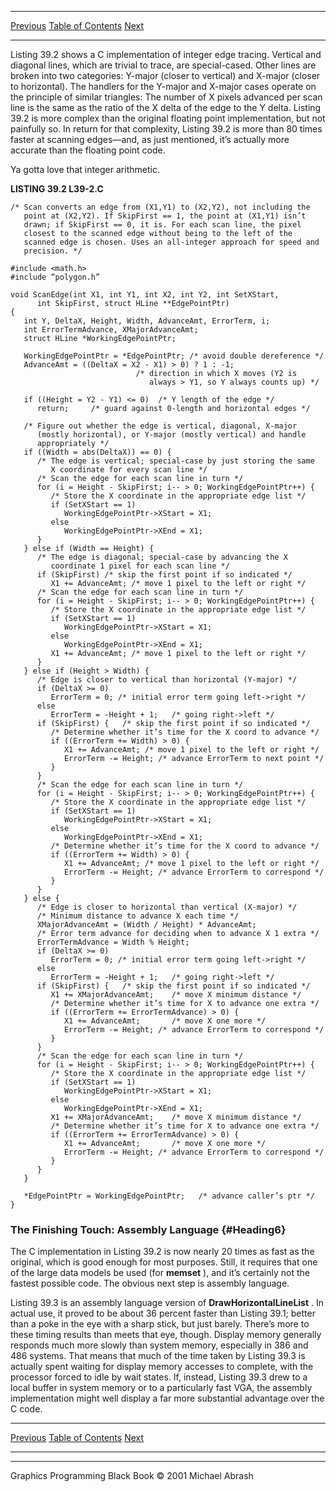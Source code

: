   ------------------------ --------------------------------- --------------------
  [Previous](39-02.html)   [Table of Contents](index.html)   [Next](39-04.html)
  ------------------------ --------------------------------- --------------------

Listing 39.2 shows a C implementation of integer edge tracing. Vertical
and diagonal lines, which are trivial to trace, are special-cased. Other
lines are broken into two categories: Y-major (closer to vertical) and
X-major (closer to horizontal). The handlers for the Y-major and X-major
cases operate on the principle of similar triangles: The number of X
pixels advanced per scan line is the same as the ratio of the X delta of
the edge to the Y delta. Listing 39.2 is more complex than the original
floating point implementation, but not painfully so. In return for that
complexity, Listing 39.2 is more than 80 times faster at scanning
edges—and, as just mentioned, it’s actually more accurate than the
floating point code.

Ya gotta love that integer arithmetic.

**LISTING 39.2 L39-2.C**

    /* Scan converts an edge from (X1,Y1) to (X2,Y2), not including the
       point at (X2,Y2). If SkipFirst == 1, the point at (X1,Y1) isn’t
       drawn; if SkipFirst == 0, it is. For each scan line, the pixel
       closest to the scanned edge without being to the left of the
       scanned edge is chosen. Uses an all-integer approach for speed and
       precision. */

    #include <math.h>
    #include “polygon.h”

    void ScanEdge(int X1, int Y1, int X2, int Y2, int SetXStart,
          int SkipFirst, struct HLine **EdgePointPtr)
    {
       int Y, DeltaX, Height, Width, AdvanceAmt, ErrorTerm, i;
       int ErrorTermAdvance, XMajorAdvanceAmt;
       struct HLine *WorkingEdgePointPtr;

       WorkingEdgePointPtr = *EdgePointPtr; /* avoid double dereference */
       AdvanceAmt = ((DeltaX = X2 - X1) > 0) ? 1 : -1;
                                /* direction in which X moves (Y2 is
                                   always > Y1, so Y always counts up) */

       if ((Height = Y2 - Y1) <= 0)  /* Y length of the edge */
          return;     /* guard against 0-length and horizontal edges */

       /* Figure out whether the edge is vertical, diagonal, X-major
          (mostly horizontal), or Y-major (mostly vertical) and handle
          appropriately */
       if ((Width = abs(DeltaX)) == 0) {
          /* The edge is vertical; special-case by just storing the same
             X coordinate for every scan line */
          /* Scan the edge for each scan line in turn */
          for (i = Height - SkipFirst; i-- > 0; WorkingEdgePointPtr++) {
             /* Store the X coordinate in the appropriate edge list */
             if (SetXStart == 1)
                WorkingEdgePointPtr->XStart = X1;
             else
                WorkingEdgePointPtr->XEnd = X1;
          }
       } else if (Width == Height) {
          /* The edge is diagonal; special-case by advancing the X
             coordinate 1 pixel for each scan line */
          if (SkipFirst) /* skip the first point if so indicated */
             X1 += AdvanceAmt; /* move 1 pixel to the left or right */
          /* Scan the edge for each scan line in turn */
          for (i = Height - SkipFirst; i-- > 0; WorkingEdgePointPtr++) {
             /* Store the X coordinate in the appropriate edge list */
             if (SetXStart == 1)
                WorkingEdgePointPtr->XStart = X1;
             else
                WorkingEdgePointPtr->XEnd = X1;
             X1 += AdvanceAmt; /* move 1 pixel to the left or right */
          }
       } else if (Height > Width) {
          /* Edge is closer to vertical than horizontal (Y-major) */
          if (DeltaX >= 0)
             ErrorTerm = 0; /* initial error term going left->right */
          else
             ErrorTerm = -Height + 1;   /* going right->left */
          if (SkipFirst) {   /* skip the first point if so indicated */
             /* Determine whether it’s time for the X coord to advance */
             if ((ErrorTerm += Width) > 0) {
                X1 += AdvanceAmt; /* move 1 pixel to the left or right */
                ErrorTerm -= Height; /* advance ErrorTerm to next point */
             }
          }
          /* Scan the edge for each scan line in turn */
          for (i = Height - SkipFirst; i-- > 0; WorkingEdgePointPtr++) {
             /* Store the X coordinate in the appropriate edge list */
             if (SetXStart == 1)
                WorkingEdgePointPtr->XStart = X1;
             else
                WorkingEdgePointPtr->XEnd = X1;
             /* Determine whether it’s time for the X coord to advance */
             if ((ErrorTerm += Width) > 0) {
                X1 += AdvanceAmt; /* move 1 pixel to the left or right */
                ErrorTerm -= Height; /* advance ErrorTerm to correspond */
             }
          }
       } else {
          /* Edge is closer to horizontal than vertical (X-major) */
          /* Minimum distance to advance X each time */
          XMajorAdvanceAmt = (Width / Height) * AdvanceAmt;
          /* Error term advance for deciding when to advance X 1 extra */
          ErrorTermAdvance = Width % Height;
          if (DeltaX >= 0)
             ErrorTerm = 0; /* initial error term going left->right */
          else
             ErrorTerm = -Height + 1;   /* going right->left */
          if (SkipFirst) {   /* skip the first point if so indicated */
             X1 += XMajorAdvanceAmt;    /* move X minimum distance */
             /* Determine whether it’s time for X to advance one extra */
             if ((ErrorTerm += ErrorTermAdvance) > 0) {
                X1 += AdvanceAmt;       /* move X one more */
                ErrorTerm -= Height; /* advance ErrorTerm to correspond */
             }
          }
          /* Scan the edge for each scan line in turn */
          for (i = Height - SkipFirst; i-- > 0; WorkingEdgePointPtr++) {
             /* Store the X coordinate in the appropriate edge list */
             if (SetXStart == 1)
                WorkingEdgePointPtr->XStart = X1;
             else
                WorkingEdgePointPtr->XEnd = X1;
             X1 += XMajorAdvanceAmt;    /* move X minimum distance */
             /* Determine whether it’s time for X to advance one extra */
             if ((ErrorTerm += ErrorTermAdvance) > 0) {
                X1 += AdvanceAmt;       /* move X one more */
                ErrorTerm -= Height; /* advance ErrorTerm to correspond */
             }
          }
       }

       *EdgePointPtr = WorkingEdgePointPtr;   /* advance caller’s ptr */
    }

### The Finishing Touch: Assembly Language {#Heading6}

The C implementation in Listing 39.2 is now nearly 20 times as fast as
the original, which is good enough for most purposes. Still, it requires
that one of the large data models be used (for **memset** ), and it’s
certainly not the fastest possible code. The obvious next step is
assembly language.

Listing 39.3 is an assembly language version of
**DrawHorizontalLineList** . In actual use, it proved to be about 36
percent faster than Listing 39.1; better than a poke in the eye with a
sharp stick, but just barely. There’s more to these timing results than
meets that eye, though. Display memory generally responds much more
slowly than system memory, especially in 386 and 486 systems. That means
that much of the time taken by Listing 39.3 is actually spent waiting
for display memory accesses to complete, with the processor forced to
idle by wait states. If, instead, Listing 39.3 drew to a local buffer in
system memory or to a particularly fast VGA, the assembly implementation
might well display a far more substantial advantage over the C code.

  ------------------------ --------------------------------- --------------------
  [Previous](39-02.html)   [Table of Contents](index.html)   [Next](39-04.html)
  ------------------------ --------------------------------- --------------------

* * * * *

Graphics Programming Black Book © 2001 Michael Abrash

